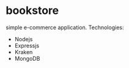 bookstore
===========

simple e-commerce application.
Technologies:
- Nodejs
- Expressjs
- Kraken
- MongoDB
